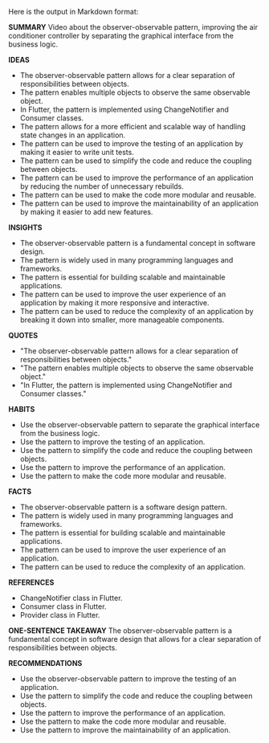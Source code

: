 Here is the output in Markdown format:

**SUMMARY**
Video about the observer-observable pattern, improving the air conditioner controller by separating the graphical interface from the business logic.

**IDEAS**
* The observer-observable pattern allows for a clear separation of responsibilities between objects.
* The pattern enables multiple objects to observe the same observable object.
* In Flutter, the pattern is implemented using ChangeNotifier and Consumer classes.
* The pattern allows for a more efficient and scalable way of handling state changes in an application.
* The pattern can be used to improve the testing of an application by making it easier to write unit tests.
* The pattern can be used to simplify the code and reduce the coupling between objects.
* The pattern can be used to improve the performance of an application by reducing the number of unnecessary rebuilds.
* The pattern can be used to make the code more modular and reusable.
* The pattern can be used to improve the maintainability of an application by making it easier to add new features.

**INSIGHTS**
* The observer-observable pattern is a fundamental concept in software design.
* The pattern is widely used in many programming languages and frameworks.
* The pattern is essential for building scalable and maintainable applications.
* The pattern can be used to improve the user experience of an application by making it more responsive and interactive.
* The pattern can be used to reduce the complexity of an application by breaking it down into smaller, more manageable components.

**QUOTES**
* "The observer-observable pattern allows for a clear separation of responsibilities between objects."
* "The pattern enables multiple objects to observe the same observable object."
* "In Flutter, the pattern is implemented using ChangeNotifier and Consumer classes."

**HABITS**
* Use the observer-observable pattern to separate the graphical interface from the business logic.
* Use the pattern to improve the testing of an application.
* Use the pattern to simplify the code and reduce the coupling between objects.
* Use the pattern to improve the performance of an application.
* Use the pattern to make the code more modular and reusable.

**FACTS**
* The observer-observable pattern is a software design pattern.
* The pattern is widely used in many programming languages and frameworks.
* The pattern is essential for building scalable and maintainable applications.
* The pattern can be used to improve the user experience of an application.
* The pattern can be used to reduce the complexity of an application.

**REFERENCES**
* ChangeNotifier class in Flutter.
* Consumer class in Flutter.
* Provider class in Flutter.

**ONE-SENTENCE TAKEAWAY**
The observer-observable pattern is a fundamental concept in software design that allows for a clear separation of responsibilities between objects.

**RECOMMENDATIONS**
* Use the observer-observable pattern to improve the testing of an application.
* Use the pattern to simplify the code and reduce the coupling between objects.
* Use the pattern to improve the performance of an application.
* Use the pattern to make the code more modular and reusable.
* Use the pattern to improve the maintainability of an application.
